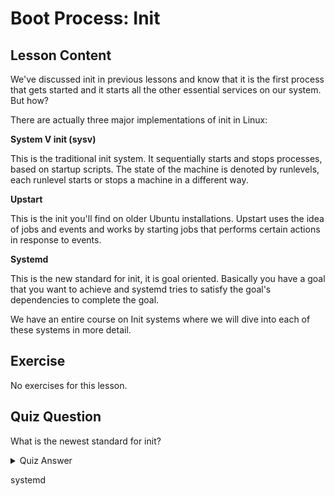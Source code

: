 # Boot Process: Init

## Lesson Content

We've discussed init in previous lessons and know that it is the first process that gets started and it starts all the other essential services on our system. But how?

There are actually three major implementations of init in Linux: 

<b>System V init (sysv)</b>

This is the traditional init system. It sequentially starts and stops processes, based on startup scripts. The state of the machine is denoted by runlevels, each runlevel starts or stops a machine in a different way. 

<b>Upstart</b>

This is the init you'll find on older Ubuntu installations. Upstart uses the idea of jobs and events and works by starting jobs that performs certain actions in response to events. 

<b>Systemd</b>

This is the new standard for init, it is goal oriented. Basically you have a goal that you want to achieve and systemd tries to satisfy the goal's dependencies to complete the goal. 

We have an entire course on Init systems where we will dive into each of these systems in more detail.

## Exercise

No exercises for this lesson.

## Quiz Question

What is the newest standard for init?

<details>
    <summary>Quiz Answer</summary>
</details>

systemd
